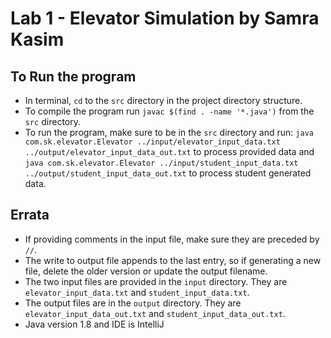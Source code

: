 # Lab 1 - Elevator Simulation by Samra Kasim

## To Run the program
* In terminal, `cd` to the `src` directory in the project directory structure.
* To compile the program run `javac $(find . -name '*.java')` from the `src` directory.
* To run the program, make sure to be in the `src` directory and run:
`java com.sk.elevator.Elevator ../input/elevator_input_data.txt ../output/elevator_input_data_out.txt` to process provided data and
`java com.sk.elevator.Elevator ../input/student_input_data.txt ../output/student_input_data_out.txt` to process student generated data.

## Errata
* If providing comments in the input file, make sure they are preceded by `//`.
* The write to output file appends to the last entry, so if generating a new file, delete the older version or update the output filename.
* The two input files are provided in the `input` directory. They are `elevator_input_data.txt` and `student_input_data.txt`.
* The output files are in the `output` directory. They are `elevator_input_data_out.txt` and `student_input_data_out.txt`.
* Java version 1.8 and IDE is IntelliJ